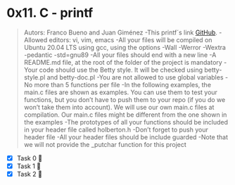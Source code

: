 # 0x11. C - printf
>Autors: Franco Bueno and Juan Giménez
-This printf´s link [GitHub](https://github.com/FrancoBuenoHolberton/printf).
-Allowed editors: vi, vim, emacs
-All your files will be compiled on Ubuntu 20.04 LTS using gcc, using the options -Wall -Werror -Wextra -pedantic -std=gnu89
-All your files should end with a new line
-A README.md file, at the root of the folder of the project is mandatory
-Your code should use the Betty style. It will be checked using betty-style.pl and betty-doc.pl
-You are not allowed to use global variables
-No more than 5 functions per file
-In the following examples, the main.c files are shown as examples. You can use them to test your functions, but you don’t have to push them to your repo (if you do we won’t take them into account). We will use our own main.c files at compilation. Our main.c files might be different from the one shown in the examples
-The prototypes of all your functions should be included in your header file called holberton.h
-Don’t forget to push your header file
-All your header files should be include guarded
-Note that we will not provide the _putchar function for this project

- [x] Task 0 :tada:
- [x] Task 1 :tada:
- [x] Task 2 :tada:

